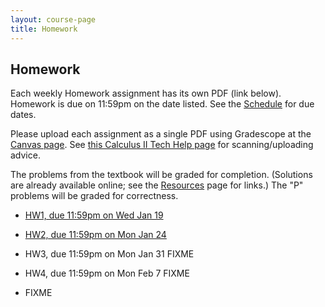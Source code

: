 ```yaml
---
layout: course-page
title: Homework
---
```


## Homework

Each weekly Homework assignment has its own PDF (link below).  Homework is due on 11:59pm on the date listed.  See the [Schedule](assets/general/schedule.pdf) for due dates.

Please upload each assignment as a single PDF using Gradescope at the [Canvas page](https://canvas.alaska.edu/courses/7017).  See [this Calculus II Tech Help page](https://bueler.github.io/calc2/techHelp.html) for scanning/uploading advice.

The problems from the textbook will be graded for completion.  (Solutions are already available online; see the [Resources](resources.html) page for links.)  The "P" problems will be graded for correctness.

* [HW1, due 11:59pm on Wed Jan 19](assets/homework/HW1.pdf)

* [HW2, due 11:59pm on Mon Jan 24](assets/homework/HW2.pdf)

* HW3, due 11:59pm on Mon Jan 31 FIXME

* HW4, due 11:59pm on Mon Feb 7 FIXME

* FIXME

